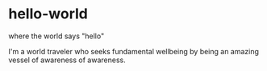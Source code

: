 # hello-world
where the world says "hello"

I'm a world traveler who seeks fundamental wellbeing by being an amazing vessel of awareness of awareness.
